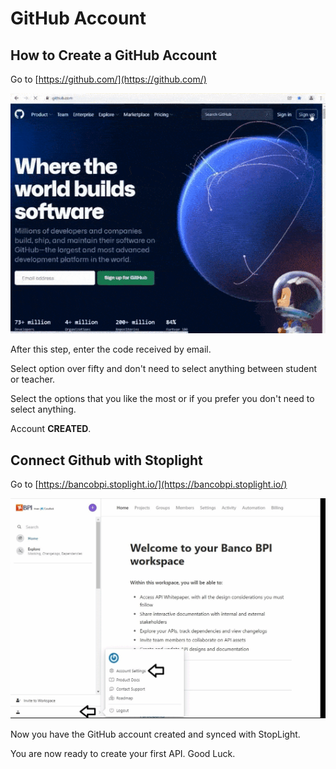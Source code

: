 # GitHub Account

## How to Create a GitHub Account

Go to [https://github.com/](https://github.com/)

![github_account](../static/github.gif)

After this step, enter the code received by email.

Select option over fifty and don't need to select anything between student or teacher.

Select the options that you like the most or if you prefer you don't need to select anything.

Account **CREATED**.

## Connect Github with Stoplight

Go to [https://bancobpi.stoplight.io/](https://bancobpi.stoplight.io/)

![connect_stoplight_github](../static/connect_stoplight_github.gif)

Now you have the GitHub account created and synced with StopLight.

You are now ready to create your first API. Good Luck.
